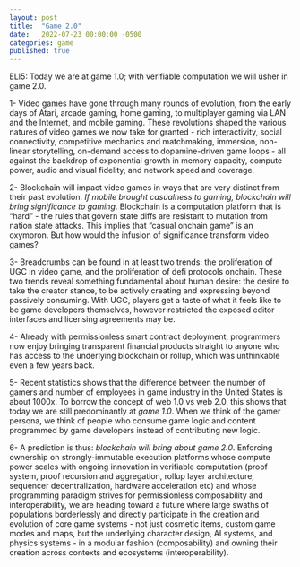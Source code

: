```yaml
---
layout: post
title:  "Game 2.0"
date:   2022-07-23 00:00:00 -0500
categories: game
published: true
---
```


ELI5: Today we are at game 1.0; with verifiable computation we will usher in game 2.0.

1- Video games have gone through many rounds of evolution, from the early days of Atari, arcade gaming, home gaming, to multiplayer gaming via LAN and the Internet, and mobile gaming. These revolutions shaped the various natures of video games we now take for granted - rich interactivity, social connectivity, competitive mechanics and matchmaking, immersion, non-linear storytelling, on-demand access to dopamine-driven game loops - all against the backdrop of exponential growth in memory capacity, compute power, audio and visual fidelity, and network speed and coverage.

2- Blockchain will impact video games in ways that are very distinct from their past evolution. *If mobile brought casualness to gaming, blockchain will bring significance to gaming*. Blockchain is a computation platform that is “hard” - the rules that govern state diffs are resistant to mutation from nation state attacks. This implies that “casual onchain game” is an oxymoron. But how would the infusion of significance transform video games?

3- Breadcrumbs can be found in at least two trends: the proliferation of UGC in video game, and the proliferation of defi protocols onchain. These two trends reveal something fundamental about human desire: the desire to take the creator stance, to be actively creating and expressing beyond passively consuming. With UGC, players get a taste of what it feels like to be game developers themselves, however restricted the exposed editor interfaces and licensing agreements may be.

4- Already with permissionless smart contract deployment, programmers now enjoy bringing transparent financial products straight to anyone who has access to the underlying blockchain or rollup, which was unthinkable even a few years back.

5- Recent statistics shows that the difference between the number of gamers and number of employees in game industry in the United States is about 1000x. To borrow the concept of web 1.0 vs web 2.0, this shows that today we are still predominantly at *game 1.0*. When we think of the gamer persona, we think of people who consume game logic and content programmed by game developers instead of contributing new logic.

6- A prediction is thus: *blockchain will bring about game 2.0*. Enforcing ownership on strongly-immutable execution platforms whose compute power scales with ongoing innovation in verifiable computation (proof system, proof recursion and aggregation, rollup layer architecture, sequencer decentralization, hardware acceleration etc) and whose programming paradigm strives for permissionless composability and interoperability, we are heading toward a future where large swaths of populations borderlessly and directly participate in the creation and evolution of core game systems - not just cosmetic items, custom game modes and maps, but the underlying character design, AI systems, and physics systems - in a modular fashion (composability) and owning their creation across contexts and ecosystems (interoperability).
